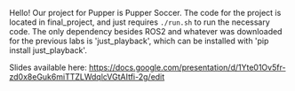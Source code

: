 Hello! Our project for Pupper is Pupper Soccer. The code for the project is located in final_project, and just requires `./run.sh` to run the necessary code. The only dependency besides ROS2 and whatever was downloaded for the previous labs is 'just_playback', which can be installed with 'pip install just_playback'.

Slides available here: https://docs.google.com/presentation/d/1Yte01Ov5fr-zd0x8eGuk6miTTZLWdqlcVGtAItfi-2g/edit
